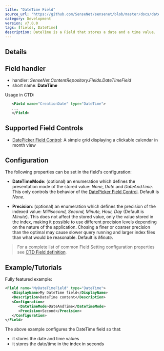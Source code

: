```yaml
---
title: "DateTime Field"
source_url: 'https://github.com/SenseNet/sensenet/blob/master/docs/datetime-field.md'
category: Development
version: v7.0.0
tags: [fields, DateTime]
description: DateTime is a Field that stores a date and a time value. 
---
```


## Details

## Field handler

- handler: *SenseNet.ContentRepository.Fields.DateTimeField*
- short name: **DateTime**

Usage in CTD:

```xml
   <Field name="CreationDate" type="DateTime">
   ...
   </Field>
```

## Supported Field Controls

- [DatePicker Field Control](/docs/datepicker-fieldcontrol): A simple grid displaying a clickable calendar in month view

## Configuration

The following properties can be set in the field's configuration:

- **DateTimeMode**: (optional) an enumeration which defines the presentation mode of the stored value: *None*, *Date* and *DateAndTime*. This only controls the behavior of the [DatePicker Field Control](/docs/datepicker-fieldcontrol). Default is *None*.

- **Precision**: (optional) an enumeration which defines the precision of the indexed value: *Millisecond, Second, Minute, Hour, Day* (Default is *Minute*). This does not affect the stored value, only the value stored in the index, making it possible to use different precision levels depending on the nature of the application. Chosing a finer or coarser precision than the optimal may cause slower query running and larger index files than what would be reasonable. Default is *Minute*.

> For a complete list of common Field Setting configuration properties see [CTD Field definition](/_docs/ctd.md#field-definition).

## Example/Tutorials
Fully featured example:

```xml
<Field name="MyDateTimeField" type="DateTime">
   <DisplayName>My DateTime field</DisplayName>
   <Description>DateTime content</Description>
   <Configuration>
      <DateTimeMode>DateAndTime</DateTimeMode>
      <Precision>Second</Precision>
   </Configuration>
</Field>
```

The above example configures the DateTime field so that:

- it stores the date and time values
- it stores the date/time in the index in seconds
